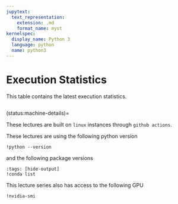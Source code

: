 ```yaml
---
jupytext:
  text_representation:
    extension: .md
    format_name: myst
kernelspec:
  display_name: Python 3
  language: python
  name: python3
---
```


# Execution Statistics

This table contains the latest execution statistics.

```{nb-exec-table}
```

(status:machine-details)=

These lectures are built on `linux` instances through `github actions`. 

These lectures are using the following python version

```{code-cell} ipython
!python --version
```

and the following package versions

```{code-cell} ipython
:tags: [hide-output]
!conda list
```

This lecture series also has access to the following GPU

```{code-cell} ipython
!nvidia-smi
```